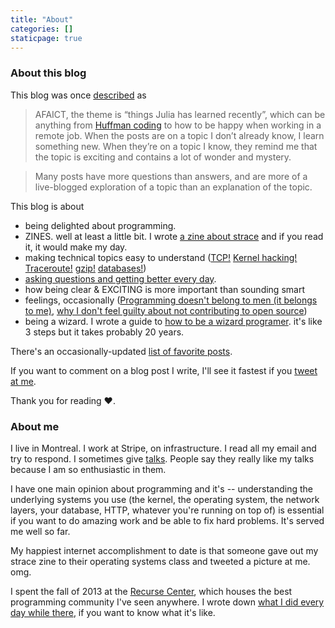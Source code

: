 ```yaml
---
title: "About"
categories: []
staticpage: true
---
```


### About this blog

This blog was once [described](http://danluu.com/programming-blogs/) as

>AFAICT, the theme is “things Julia has learned recently”, which can be anything from [Huffman coding](http://jvns.ca/blog/2015/02/22/how-gzip-uses-huffman-coding/) to how to be happy when working in a remote job. When the posts are on a topic I don’t already know, I learn something new. When they’re on a topic I know, they remind me that the topic is exciting and contains a lot of wonder and mystery.

> Many posts have more questions than answers, and are more of a live-blogged exploration of a topic than an explanation of the topic.

This blog is about

* being delighted about programming.
* ZINES. well at least a little bit. I wrote [a zine about strace](http://jvns.ca/blog/2015/04/14/strace-zine/) and if you read it, it would make my day.
* making technical topics easy to understand ([TCP!](http://jvns.ca/blog/2015/11/21/why-you-should-understand-a-little-about-tcp/) [Kernel hacking!](http://jvns.ca/blog/2014/01/04/4-paths-to-being-a-kernel-hacker/) [Traceroute!](http://jvns.ca/blog/2013/10/31/day-20-scapy-and-traceroute/) [gzip!](http://jvns.ca/blog/2013/10/24/day-16-gzip-plus-poetry-equals-awesome/) [databases!](http://jvns.ca/blog/2014/09/27/how-does-sqlite-work-part-1-pages/))
* [asking questions and getting better every day](http://jvns.ca/blog/2014/06/13/asking-questions-is-a-superpower/).
* how being clear & EXCITING is more important than sounding smart
* feelings, occasionally ([Programming doesn't belong to men (it belongs to me)](http://jvns.ca/blog/2014/12/28/programming-doesnt-belong-to-men-it-belongs-to-me/), [why I don't feel guilty about not contributing to open source](http://jvns.ca/blog/2014/04/26/i-dont-feel-guilty-about-not-contributing-to-open-source/))
* being a wizard. I wrote a guide to [how to be a wizard programer](https://twitter.com/b0rk/status/638365065926811648). it's like 3 steps but it takes probably 20 years.

There's an occasionally-updated [list of favorite posts](http://jvns.ca/blog/categories/favorite/).

If you want to comment on a blog post I write, I'll see it fastest if you [tweet at me](https://twitter.com/b0rk).

Thank you for reading ❤.

### About me

I live in Montreal. I work at Stripe, on infrastructure. I read all my email and try to respond. I sometimes give [talks](http://jvns.ca/talks). People say they really like my talks because I am so enthusiastic in them.

I have one main opinion about programming and it's -- understanding the underlying systems you use (the kernel, the operating system, the network layers, your database, HTTP, whatever you're running on top of) is essential if you want to do amazing work and be able to fix hard problems. It's served me well so far.

My happiest internet accomplishment to date is that someone gave out my strace zine to their operating systems class and tweeted a picture at me. omg.

I spent the fall of 2013 at the [Recurse Center](http://recurse.com), which
houses the best programming community I've seen anywhere. I wrote down [what I
did every day while there](http://jvns.ca/blog/categories/hackerschool/), if you want to know what it's like.
